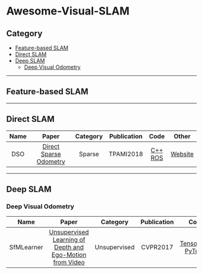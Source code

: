 # Awesome-Visual-SLAM

## Category
* [Feature-based SLAM](#feature-based-slam)
* [Direct SLAM](#direct-slam)
* [Deep SLAM](#deep-slam)
  * [Deep Visual Odometry](#deep-visual-odometry)
-------------------------
## Feature-based SLAM
-------------------------
## Direct SLAM
| Name | 	Paper   | Category | Publication   | Code  | Other |
|:-----------:|:------------------------------------------------------------:|:------------:|:------------:|:-------------------:|:-------:|
| DSO  |[Direct Sparse Odometry](https://vision.in.tum.de/_media/spezial/bib/engel2016dso.pdf)|Sparse| TPAMI2018|[C++](https://github.com/JakobEngel/dso) <br> [ROS](https://github.com/JakobEngel/dso_ros)| [Website](https://vision.in.tum.de/research/vslam/dso?redirect=1) |

-------------------------
## Deep SLAM
### Deep Visual Odometry
| Name | 	Paper   | Category | Publication   | Code  | Other |
|:-----------:|:------------------------------------------------------------:|:------------:|:------------:|:-------------------:|:-------:|
| SfMLearner  |[Unsupervised Learning of Depth and Ego-Motion from Video](https://openaccess.thecvf.com/content_cvpr_2017/papers/Zhou_Unsupervised_Learning_of_CVPR_2017_paper.pdf)|Unsupervised| CVPR2017|[TensorFlow](https://github.com/tinghuiz/SfMLearner) <br> [PyTorch](https://github.com/ClementPinard/SfmLearner-Pytorch)| [Website](https://people.eecs.berkeley.edu/~tinghuiz/projects/SfMLearner/) |

